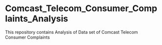 # Comcast_Telecom_Consumer_Complaints_Analysis
This repository contains Analysis of Data set of Comcast Telecom Consumer Complaints
